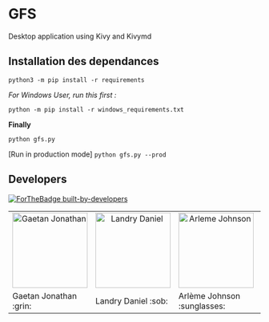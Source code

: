 # GFS
  Desktop application using Kivy and Kivymd

  
## Installation des dependances

`python3 -m pip install -r requirements`

 *For Windows User, run this first :* 

`python -m pip install -r windows_requirements.txt`


**Finally**

`python gfs.py`

[Run in production mode]
`python gfs.py --prod`

## Developers

[![ForTheBadge built-by-developers](http://ForTheBadge.com/images/badges/built-by-developers.svg)](#README)

<table>
 <tr>
    <td align="center"><a href="https://gaetan1903.github.com"><img src="https://avatars0.githubusercontent.com/u/43904633?s=460&v=4" width="150px;" height="150px;" alt="Gaetan Jonathan"/> </td>
     <td align="center"><a href="https://Landris18.github.com"><img src="https://avatars0.githubusercontent.com/u/47665507?s=400&v=4" width="150px;" height="150px;" alt="Landry Daniel"/> </td>
     	<td align="center"><a href="https://rootkit7628.github.com"><img src="https://avatars0.githubusercontent.com/u/60097202?s=400&v=4" width="150px;" height="150px;" alt="Arleme Johnson"/> </td>
          <td align="center"><a href="https://Jayah001.github.com"><img src="https://avatars2.githubusercontent.com/u/74564160?s=460&v=4" width="150px;" height="150px;" alt="Hajatiana Sitraka"/> </td>
 </tr>
 <tr>

  <td> Gaetan Jonathan :grin: </td>
  <td> Landry Daniel :sob: </td>
  <td> Arlème Johnson :sunglasses: </td>
  <td> Hajatiana Sitraka :scream: </td> 
 </tr>
</table>





